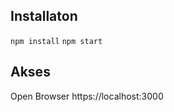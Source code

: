 ## Installaton 

<code>npm install</code>
<code>npm start</code>

## Akses
Open Browser https://localhost:3000

